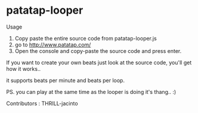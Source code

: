 patatap-looper
==============

Usage

1. Copy paste the entire source code from patatap-looper.js
2. go to http://www.patatap.com/
3. Open the console and copy-paste the source code and press enter.

If you want to create your own beats just look at the source code, 
you'll get how it works..

it supports beats per minute and beats per loop.

PS. you can play at the same time as the looper is doing it's thang.. :)


Contributors : THRILL-jacinto

